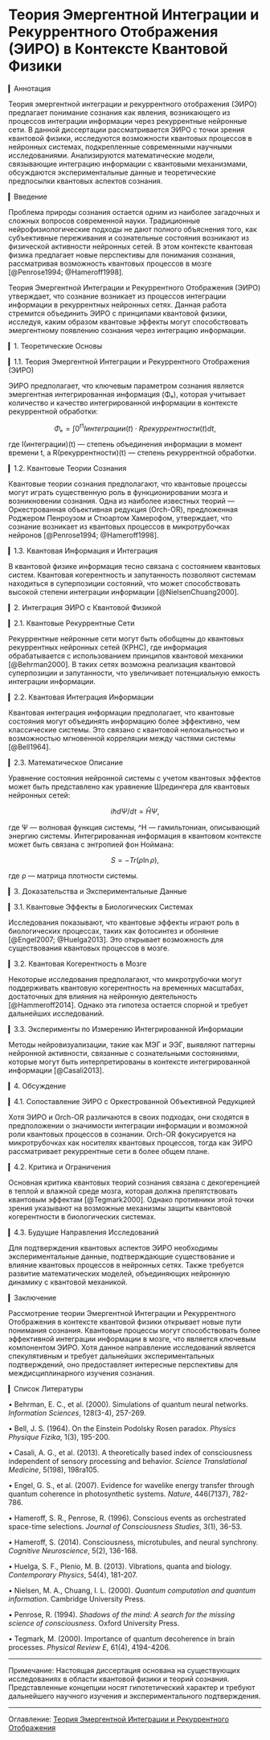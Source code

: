 # Теория Эмергентной Интеграции и Рекуррентного Отображения (ЭИРО) в Контексте Квантовой Физики

▎Аннотация

Теория эмергентной интеграции и рекуррентного отображения (ЭИРО) предлагает понимание сознания как явления, возникающего из процессов интеграции информации через рекуррентные нейронные сети. В данной диссертации рассматривается ЭИРО с точки зрения квантовой физики, исследуются возможности квантовых процессов в нейронных системах, подкрепленные современными научными исследованиями. Анализируются математические модели, связывающие интеграцию информации с квантовыми механизмами, обсуждаются экспериментальные данные и теоретические предпосылки квантовых аспектов сознания.

▎Введение

Проблема природы сознания остается одним из наиболее загадочных и сложных вопросов современной науки. Традиционные нейрофизиологические подходы не дают полного объяснения того, как субъективные переживания и сознательные состояния возникают из физической активности нейронных сетей. В этом контексте квантовая физика предлагает новые перспективы для понимания сознания, рассматривая возможность квантовых процессов в мозге [@Penrose1994; @Hameroff1998].

Теория Эмергентной Интеграции и Рекуррентного Отображения (ЭИРО) утверждает, что сознание возникает из процессов интеграции информации в рекуррентных нейронных сетях. Данная работа стремится объединить ЭИРО с принципами квантовой физики, исследуя, каким образом квантовые эффекты могут способствовать эмергентному появлению сознания через интеграцию информации.

▎1. Теоретические Основы

▎1.1. Теория Эмергентной Интеграции и Рекуррентного Отображения (ЭИРО)

ЭИРО предполагает, что ключевым параметром сознания является эмергентная интегрированная информация (Φₑ), которая учитывает количество и качество интегрированной информации в контексте рекуррентной обработки:

$$
Φₑ = \int{0}^{t1} I{интеграции}(t) \cdot R{рекуррентности}(t)dt,
$$

где I(интеграции)(t) — степень объединения информации в момент времени t, а R(рекуррентности)(t) — степень рекуррентной обработки.

▎1.2. Квантовые Теории Сознания

Квантовые теории сознания предполагают, что квантовые процессы могут играть существенную роль в функционировании мозга и возникновении сознания. Одна из наиболее известных теорий — Оркестрованная объективная редукция (Orch-OR), предложенная Роджером Пенроузом и Стюартом Хамерофом, утверждает, что сознание возникает из квантовых процессов в микротрубочках нейронов [@Penrose1994; @Hameroff1998].

▎1.3. Квантовая Информация и Интеграция

В квантовой физике информация тесно связана с состоянием квантовых систем. Квантовая когерентность и запутанность позволяют системам находиться в суперпозиции состояний, что может способствовать высокой степени интеграции информации [@NielsenChuang2000].

▎2. Интеграция ЭИРО с Квантовой Физикой

▎2.1. Квантовые Рекуррентные Сети

Рекуррентные нейронные сети могут быть обобщены до квантовых рекуррентных нейронных сетей (КРНС), где информация обрабатывается с использованием принципов квантовой механики [@Behrman2000]. В таких сетях возможна реализация квантовой суперпозиции и запутанности, что увеличивает потенциальную емкость интеграции информации.

▎2.2. Квантовая Интеграция Информации

Квантовая интеграция информации предполагает, что квантовые состояния могут объединять информацию более эффективно, чем классические системы. Это связано с квантовой нелокальностью и возможностью мгновенной корреляции между частями системы [@Bell1964].

▎2.3. Математическое Описание

Уравнение состояния нейронной системы с учетом квантовых эффектов может быть представлено как уравнение Шредингера для квантовых нейронных сетей:

$$
i\hbar dΨ / dt = \hat{H}\Psi,
$$

где Ψ — волновая функция системы, ^H — гамильтониан, описывающий энергию системы. Интегрированная информация в квантовом контексте может быть связана с энтропией фон Ноймана:

$$
S = -Tr(\rho \ln \rho),
$$

где ρ — матрица плотности системы.

▎3. Доказательства и Экспериментальные Данные


▎3.1. Квантовые Эффекты в Биологических Системах

Исследования показывают, что квантовые эффекты играют роль в биологических процессах, таких как фотосинтез и обоняние [@Engel2007; @Huelga2013]. Это открывает возможность для существования квантовых процессов в мозге.

▎3.2. Квантовая Когерентность в Мозге

Некоторые исследования предполагают, что микротрубочки могут поддерживать квантовую когерентность на временных масштабах, достаточных для влияния на нейронную деятельность [@Hammeroff2014]. Однако эта гипотеза остается спорной и требует дальнейших исследований.

▎3.3. Эксперименты по Измерению Интегрированной Информации

Методы нейровизуализации, такие как МЭГ и ЭЭГ, выявляют паттерны нейронной активности, связанные с сознательными состояниями, которые могут быть интерпретированы в контексте интегрированной информации [@Casali2013].

▎4. Обсуждение

▎4.1. Сопоставление ЭИРО с Оркестрованной Объективной Редукцией

Хотя ЭИРО и Orch-OR различаются в своих подходах, они сходятся в предположении о значимости интеграции информации и возможной роли квантовых процессов в сознании. Orch-OR фокусируется на микротрубочках как носителях квантовых процессов, тогда как ЭИРО рассматривает рекуррентные сети в более общем плане.

▎4.2. Критика и Ограничения

Основная критика квантовых теорий сознания связана с декогеренцией в теплой и влажной среде мозга, которая должна препятствовать квантовым эффектам [@Tegmark2000]. Однако противники этой точки зрения указывают на возможные механизмы защиты квантовой когерентности в биологических системах.

▎4.3. Будущие Направления Исследований

Для подтверждения квантовых аспектов ЭИРО необходимы экспериментальные данные, подтверждающие существование и влияние квантовых процессов в нейронных сетях. Также требуется развитие математических моделей, объединяющих нейронную динамику с квантовой механикой.

▎Заключение

Рассмотрение теории Эмергентной Интеграции и Рекуррентного Отображения в контексте квантовой физики открывает новые пути понимания сознания. Квантовые процессы могут способствовать более эффективной интеграции информации в мозге, что является ключевым компонентом ЭИРО. Хотя данное направление исследований является спекулятивным и требует дальнейших экспериментальных подтверждений, оно предоставляет интересные перспективы для междисциплинарного изучения сознания.

▎Список Литературы

• Behrman, E. C., et al. (2000). Simulations of quantum neural networks. *Information Sciences*, 128(3-4), 257-269.

• Bell, J. S. (1964). On the Einstein Podolsky Rosen paradox. *Physics Physique Fizika*, 1(3), 195-200.

• Casali, A. G., et al. (2013). A theoretically based index of consciousness independent of sensory processing and behavior. *Science Translational Medicine*, 5(198), 198ra105.

• Engel, G. S., et al. (2007). Evidence for wavelike energy transfer through quantum coherence in photosynthetic systems. *Nature*, 446(7137), 782-786.

• Hameroff, S. R.,  Penrose, R. (1996). Conscious events as orchestrated space-time selections. *Journal of Consciousness Studies*, 3(1), 36-53.

• Hameroff, S. (2014). Consciousness, microtubules, and neural synchrony. *Cognitive Neuroscience*, 5(2), 136-168.

• Huelga, S. F.,  Plenio, M. B. (2013). Vibrations, quanta and biology. *Contemporary Physics*, 54(4), 181-207.

• Nielsen, M. A.,  Chuang, I. L. (2000). *Quantum computation and quantum information*. Cambridge University Press.

• Penrose, R. (1994). *Shadows of the mind: A search for the missing science of consciousness*. Oxford University Press.

• Tegmark, M. (2000). Importance of quantum decoherence in brain processes. *Physical Review E*, 61(4), 4194-4206.

---

Примечание: Настоящая диссертация основана на существующих исследованиях в области квантовой физики и теорий сознания. Представленные концепции носят гипотетический характер и требуют дальнейшего научного изучения и экспериментального подтверждения.



---

Оглавление: [Теория Эмергентной Интеграции и Рекуррентного Отображения](/README.md)

